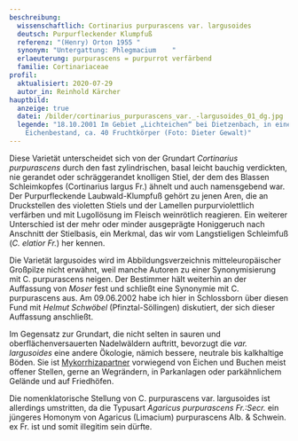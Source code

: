 ```yaml
---
beschreibung:
  wissenschaftlich: Cortinarius purpurascens var. largusoides
  deutsch: Purpurfleckender Klumpfuß
  referenz: "(Henry) Orton 1955 "
  synonym: "Untergattung: Phlegmacium    "
  erlaeuterung: purpurascens = purpurrot verfärbend
  familie: Cortinariaceae
profil:
  aktualisiert: 2020-07-29
  autor_in: Reinhold Kärcher
hauptbild:
  anzeige: true
  datei: /bilder/cortinarius_purpurascens_var._-largusoides_01_dg.jpg
  legende: "18.10.2001 Im Gebiet „Lichteichen“ bei Dietzenbach, in einem offenen
    Eichenbestand, ca. 40 Fruchtkörper (Foto: Dieter Gewalt)"
---
```

Diese Varietät unterscheidet sich von der Grundart *Cortinarius purpurascens* durch den fast zylindrischen, basal leicht bauchig verdickten, nie gerandet oder schräggerandet knolligen Stiel, der dem des Blassen Schleimkopfes (Cortinarius largus Fr.) ähnelt und auch namensgebend war. Der Purpurfleckende Laubwald-Klumpfuß gehört zu jenen Aren, die an Druckstellen des violetten Stiels und der Lamellen purpurviolettlich verfärben und mit Lugollösung im Fleisch weinrötlich reagieren. Ein weiterer Unterschied ist der mehr oder minder ausgeprägte Honiggeruch nach Anschnitt der Stielbasis, ein Merkmal, das wir vom Langstieligen Schleimfuß (*C. elatior Fr.*) her kennen.

Die Varietät largusoides wird im Abbildungsverzeichnis mitteleuropäischer Großpilze nicht erwähnt, weil manche Autoren zu einer Synonymisierung mit C. purpurascens neigen. Der Bestimmer hält weiterhin an der Auffassung von *Moser* fest und schließt eine Synonymie mit C. purpurascens aus. Am 09.06.2002 habe ich hier in Schlossborn über diesen Fund mit *Helmut Schwöbel* (Pfinztal-Söllingen) diskutiert, der sich dieser Auffassung anschließt.

Im Gegensatz zur Grundart, die nicht selten in sauren und oberflächenversauerten Nadelwäldern auftritt, bevorzugt die *var. largusoides* eine andere Ökologie, nämich bessere, neutrale bis kalkhaltige Böden. Sie ist [Mykorrhizapartner](Mykorrhiza "Glossar") vorwiegend von Eichen und Buchen meist offener Stellen, gerne an Wegrändern, in Parkanlagen oder parkähnlichem Gelände und auf Friedhöfen.

Die nomenklatorische Stellung von C. purpurascens var. largusoides ist allerdings umstritten, da die Typusart *Agaricus purpurascens Fr.:Secr.* ein jüngeres Homonym von Agaricus (Limacium) purpurascens Alb. & Schwein. ex Fr. ist und somit illegitim sein dürfte.